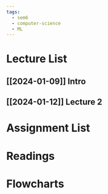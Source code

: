 ```yaml
---
tags:
  - sem6
  - computer-science
  - ML
---
```



Lecture List
==
## [[2024-01-09]] Intro
## [[2024-01-12]] Lecture 2
Assignment List
==

Readings
==

Flowcharts
==
